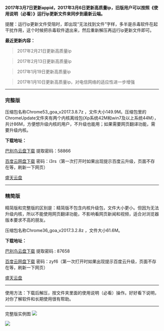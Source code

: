 **2017年3月7日更新appid，2017年3月6日更新高质量ip，旧版用户可以按照《使用说明（必看）》运行ip更新文件来同步到最新云端。**

提醒：运行ip更新文件受阻时，即出现“无法找到文件”字样，多半是杀毒软件在起干扰作用，这个时候把杀毒软件退出来，然后重新解压再运行ip更新文件即可。

**最近更新内容：**

> 2017年2月21日更新高质量ip

> 2017年2月13日更新高质量ip

> 2017年1月19日更新高质量ip

> 2017年1月10日更新高质量ip，对电信网络的适应性进一步增强

***

### 完整版

压缩包名称Chrome53_goa_v2017.3.8.7z ，文件大小149.9M。压缩包里的ChromeUpdate文件夹有两个内核离线包(Xp系统42M和win7及以上系统44M），共计86M，方便想升级内核的用户，不升级也能用；如果需要网页翻译功能，需要升级内核。

**下载地址：**

[巴别鸟云盘下载](http://www.babel.cc/share.do?s=2317613506601333) 提取密码：58866

[百度云网盘下载](http://pan.baidu.com/s/1c2OkyPy) 密码：i3rs（第一次打开时如果出现提示百度云升级，页面不存在等，刷新一下网页）

[盛天云盘](http://pan.stnts.com/s/2KkspKe)

***

### 精简版

精简版和完整版的区别是：精简版不包含内核升级包，文件大小更小。但因为无法升级内核，所以不能使用网页翻译功能，不影响看网页新闻和视频，适合对浏览器版本要求不高的朋友。

压缩包名称Chrome36_goa_v2017.3.2.8z ，文件大小61.6M。

**下载地址：**

[巴别鸟云盘下载](http://www.babel.cc/share.do?s=6635405430274205) 提取密码 : 87658

[百度云网盘下载](http://pan.baidu.com/s/1o8txVnk) 密码：zyf6（第一次打开时如果出现提示百度云升级，页面不存在等，刷新一下网页）

[盛天云盘](http://pan.stnts.com/s/g2X0bbu)


***

使用方法：下载后解压，按文件夹里面的使用说明（必看）操作。好好看下说明，对你了解软件和长期使用很有帮助。

***
完整版实例图
![](https://raw.githubusercontent.com/Alvin9999/pac2/master/goagent综合版使用1.png)

![](https://raw.githubusercontent.com/Alvin9999/pac2/master/GOA1.png)